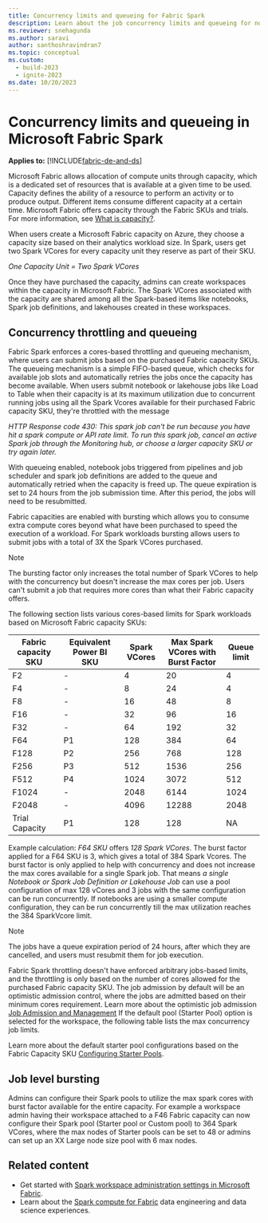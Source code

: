 ```yaml
---
title: Concurrency limits and queueing for Fabric Spark
description: Learn about the job concurrency limits and queueing for notebooks, Spark job definitions, and lakehouse jobs in Fabric.
ms.reviewer: snehagunda
ms.author: saravi
author: santhoshravindran7
ms.topic: conceptual
ms.custom:
  - build-2023
  - ignite-2023
ms.date: 10/20/2023
---
```

# Concurrency limits and queueing in Microsoft Fabric Spark

**Applies to:** [!INCLUDE[fabric-de-and-ds](includes/fabric-de-ds.md)]

Microsoft Fabric allows allocation of compute units through capacity, which is a dedicated set of resources that is available at a given time to be used. Capacity defines the ability of a resource to perform an activity or to produce output. Different items consume different capacity at a certain time. Microsoft Fabric offers capacity through the Fabric SKUs and trials. For more information, see [What is capacity?](../enterprise/scale-capacity.md).

When users create a Microsoft Fabric capacity on Azure, they choose a capacity size based on their analytics workload size. In Spark, users get two Spark VCores for every capacity unit they reserve as part of their SKU.

*One Capacity Unit = Two Spark VCores*

Once they have purchased the capacity, admins can create workspaces within the capacity in Microsoft Fabric. The Spark VCores associated with the capacity are shared among all the Spark-based items like notebooks, Spark job definitions, and lakehouses created in these workspaces.

## Concurrency throttling and queueing

Fabric Spark enforces a cores-based throttling and queueing mechanism, where users can submit jobs based on the purchased Fabric capacity SKUs. The queueing mechanism is a simple FIFO-based queue, which checks for available job slots and automatically retries the jobs once the capacity has become available. 
When users submit notebook or lakehouse jobs like Load to Table when their capacity is at its maximum utilization due to concurrent running jobs using all the Spark Vcores available for their purchased Fabric capacity SKU, they're throttled with the message

*HTTP Response code 430: This spark job can't be run because you have hit a spark compute or API rate limit. To run this spark job, cancel an active Spark job through the Monitoring hub, or choose a larger capacity SKU or try again later.*

With queueing enabled, notebook jobs triggered from pipelines and job scheduler and spark job definitions are added to the queue and automatically retried when the capacity is freed up.
The queue expiration is set to 24 hours from the job submission time. After this period, the jobs will need to be resubmitted.

Fabric capacities are enabled with bursting which allows you to consume extra compute cores beyond what have been purchased to speed the execution of a workload. For Spark workloads bursting allows users to submit jobs with a total of 3X the Spark VCores purchased.

> [!NOTE]
> The bursting factor only increases the total number of Spark VCores to help with the concurrency but doesn't increase the max cores per job. Users can't submit a job that requires more cores than what their Fabric capacity offers.

The following section lists various cores-based limits for Spark workloads based on Microsoft Fabric capacity SKUs:

| Fabric capacity SKU | Equivalent Power BI SKU | Spark VCores | Max Spark VCores with Burst Factor | Queue limit |
|--|--|--|--|--|
| F2 | - | 4 | 20 | 4 |
| F4 | - | 8 | 24 | 4 |
| F8 | - | 16 | 48 | 8 |
| F16 | - | 32 | 96 | 16 |
| F32 | - | 64 | 192 | 32 |
| F64 | P1 | 128 | 384 | 64 |
| F128 | P2 | 256 | 768 | 128 |
| F256 | P3 | 512 | 1536 | 256 |
| F512 | P4 | 1024 | 3072 | 512 |
| F1024 | - | 2048 | 6144 | 1024 |
| F2048 | - | 4096 | 12288 | 2048 |
| Trial Capacity | P1 | 128 | 128 |  NA |

Example calculation:
*F64 SKU* offers *128 Spark VCores*. The burst factor applied for a F64 SKU is 3, which gives a total of 384 Spark Vcores. The burst factor is only applied to help with concurrency and does not increase the max cores available for a single Spark job.  That means *a single Notebook or Spark Job Definition or Lakehouse Job* can use a pool configuration of max 128 vCores and 3 jobs with the same configuration can be run concurrently. If notebooks are using a smaller compute configuration, they can be run concurrently till the max utilization reaches the 384 SparkVcore limit.

> [!NOTE]
> The jobs have a queue expiration period of 24 hours, after which they are cancelled, and users must resubmit them for job execution.

Fabric Spark throttling doesn't have enforced arbitrary jobs-based limits, and the throttling is only based on the number of cores allowed for the purchased Fabric capacity SKU.
The job admission by default will be an optimistic admission control, where the jobs are admitted based on their minimum cores requirement. Learn more about the optimistic job admission [Job Admission and Management](job-admission-management.md)
If the default pool (Starter Pool) option is selected for the workspace, the following table lists the max concurrency job limits.

Learn more about the default starter pool configurations based on the Fabric Capacity SKU [Configuring Starter Pools](configure-starter-pools.md).

## Job level bursting 

Admins can configure their Spark pools to utilize the max spark cores with burst factor available for the entire capacity. For example a workspace admin having their workspace attached to a F46 Fabric capacity can now configure their Spark pool (Starter pool or Custom pool) to 364 Spark VCores, where the max nodes of Starter pools can be set to 48 or admins can set up an XX Large node size pool with 6 max nodes. 

## Related content

- Get started with [Spark workspace administration settings in Microsoft Fabric](workspace-admin-settings.md).
- Learn about the [Spark compute for Fabric](spark-compute.md) data engineering and data science experiences.
